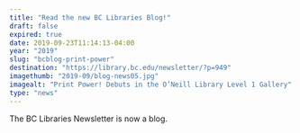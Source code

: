 ```yaml
---
title: "Read the new BC Libraries Blog!"
draft: false
expired: true
date: 2019-09-23T11:14:13-04:00
year: "2019"
slug: "bcblog-print-power"
destination: "https://library.bc.edu/newsletter/?p=949"
imagethumb: "2019-09/blog-news05.jpg"
imagealt: "Print Power! Debuts in the O’Neill Library Level 1 Gallery"
type: "news"
---
```


The BC Libraries Newsletter is now a blog.  

